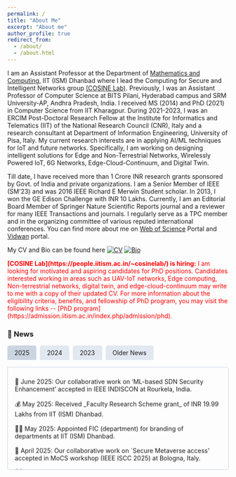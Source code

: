 ```yaml
---
permalink: /
title: "About Me"
excerpt: "About me"
author_profile: true
redirect_from: 
  - /about/
  - /about.html
---
```

I am an Assistant Professor at the Department of [Mathematics and Computing](https://www.iitism.ac.in/mathematics-and-computing), IIT (ISM) Dhanbad where I lead the Computing for Secure and Intelligent Networks group [(COSINE Lab)](https://people.iitism.ac.in/~cosinelab/). Previously, I was an Assistant Professor of Computer Science at BITS Pilani, Hyderabad campus and SRM University-AP, Andhra Pradesh, India. I received MS (2014) and PhD (2021) in Computer Science from IIT Kharagpur. During 2021-2023, I was an ERCIM Post-Doctoral Research Fellow at the Institute for Informatics and Telematics (IIT) of the National Research Council (CNR), Italy and a research consultant at Department of Information Engineering, University of Pisa, Italy. My current research interests are in applying AI/ML techniques for IoT and future networks. Specifically, I am working on designing intelligent solutions for Edge and Non-Terrestrial Networks, Wirelessly Powered IoT, 6G Networks, Edge-Cloud-Continuum, and Digital Twin.

Till date, I have received more than 1 Crore INR research grants sponsored by Govt. of India and private organizations. I am a Senior Member of IEEE (SM’23) and was 2016 IEEE Richard E Merwin Student scholar. In 2013, I won the GE Edison Challenge with INR 10 Lakhs. Currently, I am an Editorial Board Member of Springer Nature Scientific Reports journal and a reviewer for many IEEE Transactions and journals. I regularly serve as a TPC member and in the organizing committee of various reputed international conferences. You can find more about me on [Web of Science](https://www.webofscience.com/wos/author/record/AFK-0738-2022) Portal and [Vidwan](https://vidwan.inflibnet.ac.in/profile/388019) portal.

My CV and Bio can be found here [![CV](https://img.shields.io/badge/CV-blue?style=flat-square)](https://tamoghnaojha.github.io/files/Tamoghna_May2025.pdf) [![Bio](https://img.shields.io/badge/Bio-green?style=flat-square)](https://tamoghnaojha.github.io/files/Bio_TamoghnaOjha.txt)

<span style="color:red">
<b>[COSINE Lab](https://people.iitism.ac.in/~cosinelab/) is hiring:</b> I am looking for motivated and aspiring candidates for PhD positions. Candidates interested working in areas such as UAV-IoT networks, Edge computing, Non-terrestrial networks, digital twin, and edge-cloud-continuum may write to me with a copy of their updated CV. For more information about the eligibility criteria, benefits, and fellowship of PhD program, you may visit the following links -- [PhD program](https://admission.iitism.ac.in/index.php/admission/phd).
</span>




### 📰 News
<style>
.tabs {
  display: flex;
  margin-bottom: 1rem;
  cursor: pointer;
}
.tab {
  padding: 0.5rem 1rem;
  background: #e2e8f0;
  margin-right: 0.5rem;
  border-radius: 5px 5px 0 0;
}
.tab:hover, .tab.active {
  background: #cbd5e1;
}
.tab-content {
  display: none;
  border: 1px solid #cbd5e1;
  padding: 1rem;
  border-radius: 0 5px 5px 5px;
  height: 200px;
  overflow: hidden;
  position: relative;
}
.tab-content.active {
  display: block;
}
.news-vertical-scroll {
  display: flex;
  flex-direction: column;
  animation: scroll-vertical 30s linear infinite;
}

.news-vertical-scroll:hover {
  animation-play-state: paused;
}

.news-item {
  padding: 0.5rem 0;
}
@keyframes scroll-vertical {
  0% { transform: translateY(0); }
  100% { transform: translateY(-100%); }
}
</style>

<div class="tabs">
  <div class="tab active" onclick="showTab('news2025')">2025</div>
  <div class="tab" onclick="showTab('news2024')">2024</div>
  <div class="tab" onclick="showTab('news2023')">2023</div>
  <div class="tab" onclick="showTab('olderNews')">Older News</div>
</div>

<div id="news2025" class="tab-content active">
  <div class="news-vertical-scroll">
    <div class="news-item">📢 June 2025: Our collaborative work on ‘ML-based SDN Security Enhancement’ accepted in IEEE INDISCON at Rourkela, India.</div>
    <div class="news-item">💰 May 2025: Received _Faculty Research Scheme grant_ of INR 19.99 Lakhs from IIT (ISM) Dhanbad.</div>
    <div class="news-item">🧑‍⚖️ May 2025: Appointed FIC (department) for branding of departments at IIT (ISM) Dhanbad.</div>
    <div class="news-item">📢 April 2025: Our collaborative work on `Secure Metaverse access' accepted in MoCS workshop (IEEE ISCC 2025) at Bologna, Italy.</div>
    <div class="news-item">🧑‍⚖️ April 2025: Serving as TPC member for IEEE LCN 2025.</div>
    <div class="news-item">💰 March 2025: Received research grant from TEXMiN Foundation (DST TIH).</div>
    <div class="news-item">📡 February 2025: Serving as TPC for IEEE PIMRC 2025 and VTC-Spring 2025.</div>
    <div class="news-item">📘 January 2025: Joined the editorial board of Scientific Reports (Springer Nature).</div>
  </div>
</div>

<div id="news2024" class="tab-content">
  <div class="news-vertical-scroll">
    <div class="news-item">🏆 December 2024: Best paper award at IEEE OCIT 2024. Congratulations to Amala.</div>
    <div class="news-item">🎓 December 2024: Mentor and host for ACM India Anveshan Setu program.</div>
    <div class="news-item">📡 December 2024: `Scheduling in IEEE 802.15.4-DSME' accepted in IEEE WCNC 2025 at Milan, Italy.</div>
    <div class="news-item">💼 November 2024: Received _Special Lab Establishment grant_ of INR 29.97 Lakhs from IIT (ISM) Dhanbad.</div>
    <div class="news-item">🤝 November 2024: Our collaborative work on `IEEE 802.15.4-DSME' accepted in IEEE ANTS 2024 workshop at IIT Guwahati.</div>
    <div class="news-item">🔒 October 2024: Amala's (PhD student) work on `Off-chip Based PUF' accepted in IEEE OCIT 2024.</div>
    <div class="news-item">🏫 September 2024: Joined IIT (ISM) Dhanbad as an Assistant Professor of Mathematics and Computing.</div>
    <div class="news-item">📢 July 2024: We are organizing the "<a href="https://sites.google.com/hyderabad.bits-pilani.ac.in/6-dciot">6-DCIoT: Distributed Computing in 6G IoT Networks</a>" workshop (WS4) at IEEE ANTS 2024, during 15-18 Dec, 2024 at IIT Guwahati. Submit your papers via this <a href="https://edas.info/N32434">EDAS link</a>.</div>
    <div class="news-item">🎓 Apr. 2024: Joined BITS Pilani, Hyderabad campus as an Assistant Professor of Computer Science and Information Systems.</div>
    <div class="news-item">📚 Jan. 2024: Book proposal on "Edge-enabled 6G Networking - Foundations, Technologies, and Applications" accepted. To be published by _Springer Nature_. Book in preparation. For more information check the <a href="https://edge6gbook.github.io/">book website (editor maintained)</a>.</div>
  </div>
</div>

<div id="news2023" class="tab-content">
  <div class="news-vertical-scroll">
    <div class="news-item">🛡️ Dec. 2023: <em>Indian patent granted</em> on "An Adverse Environmental Effect Resistant Seamless Wireless Sensor Network System" (Patent No. 480946).</div>
    <div class="news-item">💰 Nov. 2023: Received <em>seed research grant</em> of INR 15.24 Lakhs from SRM University-AP.</div>
    <div class="news-item">📄 July 2023: <a href="https://www.sciencedirect.com/science/article/abs/pii/S1574119223000780">UAV-WPT survey</a> accepted in <em>Elsevier PMC journal</em>.</div>
    <div class="news-item">🎖️ June 2023: Elevated to <em>IEEE Senior Member</em> grade.</div>
    <div class="news-item">🏫 Feb. 2023: Joined SRM University-AP, India as an Assistant Professor of Computer Science and Engineering.</div>
    <div class="news-item">🤝 Jan. 2023: Completed a <em>research consultancy</em> with the University of Pisa, Italy.</div>
  </div>
</div>

<div id="olderNews" class="tab-content">
  <div class="news-vertical-scroll">
    <div class="news-item">📡 Aug. 2022: <a href="https://ieeexplore.ieee.org/document/10001645">HetWeET</a> accepted in <a href="https://globecom2022.ieee-globecom.org/">IEEE GLOBECOM 2022</a></div>
    <div class="news-item">🖧 Apr. 2022: <a href="https://www.sciencedirect.com/science/article/abs/pii/S1389128622001591">MoSaBa</a> accepted in Elsevier Computer Networks.</div>
    <div class="news-item">🔋 Apr. 2022: <a href="https://ieeexplore.ieee.org/document/9821045">Battery Aging Mitigation</a> accepted in <a href="https://smartcomp.aalto.fi/">IEEE SmartComp 2022</a>.</div>
    <div class="news-item">🇮🇹 Oct. 2021: Now joined as an ERCIM fellow at IIT-CNR.</div>
    <div class="news-item">🌐 Jul. 2021: <a href="https://ieeexplore.ieee.org/document/9631530">MobiWEB</a> accepted in <a href="https://iscc2021.unipi.gr/">IEEE ISCC 2021</a>.</div>
    <div class="news-item">📘 May. 2021: <a href="https://ieeexplore.ieee.org/document/9461869">PANDA</a> accepted in IEEE System journal.</div>
    <div class="news-item">🎓 Feb. 2021: Convocated from IIT Kharagpur. Adios KGP.</div>
    <div class="news-item">🧪 Jan. 2021: Joined IIT-CNR as a PostDoctoral Research Fellow.</div>
    <div class="news-item">🌱 Jan. 2021: Survey on <a href="https://ieeexplore.ieee.org/document/9321474">IoT for Agricultural Applications</a> accepted in IEEE IoT journal.</div>
    <div class="news-item">✅ Nov. 2020: Successfully defended my PhD thesis.</div>
    <div class="news-item">🔒 Oct. 2020: <a href="https://dl.acm.org/doi/10.1145/3431390">SecRET</a> accepted in ACM Transactions on Autonomous and Adaptive Systems.</div>
    <div class="news-item">🌍 Jun. 2020: Selected for <em>ERCIM</em> Post-Doctoral fellowship.</div>
    <div class="news-item">📡 Feb. 2020: <a href="https://www.sciencedirect.com/science/article/abs/pii/S0140366419307285">SEAL</a> accepted in Computer Communications.</div>
    <div class="news-item">🎓 Jul. 2019: Graduated from Plugin cycle 2 cohort.</div>
    <div class="news-item">📶 Feb. 2019: <a href="https://ieeexplore.ieee.org/document/8643570">DVSP</a> accepted in IEEE IoT Journal.</div>
    <div class="news-item">🇹🇼 Jan. 2019: Visited Taiwan's manufacturing ecosystem (Plugin cycle 2 cohort).</div>
    <div class="news-item">🏆 Dec. 2018: Received <em>Best Conference Travel Grant</em> from IIT Kharagpur for presenting <a href="https://ieeexplore.ieee.org/document/8647815">iDVSP</a> at <a href="https://globecom2018.ieee-globecom.org/">IEEE GLOBECOM 2018</a>, Abu Dhabi, UAE.</div>
    <div class="news-item">📈 Nov. 2018: <a href="http://www.sciencedirect.com/science/article/pii/S0168169915002379">Survey on WSN for Agricultural Applications</a> is now among the most cited papers in Computers & Electronics in Agriculture Journal.</div>
    <div class="news-item">🌾 July 2018: <a href="https://ieeexplore.ieee.org/document/8647815">iDVSP</a> accepted in <a href="https://globecom2018.ieee-globecom.org/">IEEE GLOBECOM 2018</a>.</div>
    <div class="news-item">🎓 Aug. 2017: Received Institute PhD Fellowship.</div>
    <div class="news-item">☁️ Feb. 2017: <a href="http://www.sciencedirect.com/science/article/pii/S0168169916305099">Sensing-cloud</a> accepted in CompAG.</div>
    <div class="news-item">🏅 Dec. 2016: Selected as <a href="https://www.computer.org/volunteering/awards/scholarships/merwin/merwin-winners/2016-merwin-winners">IEEE Richard E Merwin Scholar</a>.</div>
    <div class="news-item">🎤 Sept. 2016: Served as the Organizing Chair for <a href="http://ewh.ieee.org/sb/kharagpur/iitkgp/TechSym2016/">IEEE TechSym 2016</a> at IEEE Student Branch IIT Kharagpur.</div>
    <div class="news-item">🔐 Sept. 2016: <a href="http://www.sciencedirect.com/science/article/pii/S1389128616303206">ENTRUST</a> accepted in Computer Networks.</div>
    <div class="news-item">📚 July 2016: <a href="http://www.sciencedirect.com/science/article/pii/S0168169915002379">WSN survey on Agricultural Applications</a> is among <em>top downloaded and cited</em> papers in Computers & Electronics in Agriculture Journal.</div>
    <div class="news-item">🌩️ July 2015: <a href="http://www.sciencedirect.com/science/article/pii/S1084804515001083#">ENTICE</a> accepted in Journal of Network and Computer Applications.</div>
    <div class="news-item">🔋 July 2015: <a href="http://ieeexplore.ieee.org/stamp/stamp.jsp?tp=&arnumber=7417591">Cloud-based Optimal Energy Forecasting</a> accepted in IEEE GLOBECOM.</div>
    <div class="news-item">📆 Sept. 2014: <a href="http://ieeexplore.ieee.org/xpl/articleDetails.jsp?reload=true&arnumber=7037771">Dynamic duty scheduling</a> accepted in IEEE CloudCom, Singapore.</div>
    <div class="news-item">📖 Aug. 2014: Biography selected for Who's Who in the World® 2015 (32nd Edition).</div>
    <div class="news-item">🎓 July 2014: Received MS from IIT Kharagpur.</div>
    <div class="news-item">📲 July 2014: <a href="http://ieeexplore.ieee.org/xpls/abs_all.jsp?arnumber=6853401&tag=1">OLTC</a> accepted in IEEE Transactions on Mobile Computing.</div>
    <div class="news-item">🚀 Feb. 2014: Co-founded SkinCurate Research.</div>
    <div class="news-item">🏆 Dec. 2013: Won GE Edison Challenge with an award of INR 10 Lakhs.</div>
    <div class="news-item">🎓 2000–2004: Scholarship from Foundation for Excellence Inc., USA.</div>
    <div class="news-item">🥇 Oct. 2002: Awarded "Ardhendu Sekhar Sarkar Memorial Prize" for securing 1st position at Block (Salboni, Paschim Medinipur) level in Secondary (Madhyamik) exam 2002.</div>
    <div class="news-item">🏅 Dec. 1999: Awarded 1st prize in Quiz Competition at Block (Salboni, Paschim Medinipur) level by Department of Youth Services and Sports, Govt. of West Bengal.</div>
  </div>
</div>

<script>
function showTab(id) {
  document.querySelectorAll('.tab').forEach(tab => tab.classList.remove('active'));
  document.querySelectorAll('.tab-content').forEach(content => content.classList.remove('active'));
  document.querySelector('.tab[onclick*="' + id + '"]').classList.add('active');
  document.getElementById(id).classList.add('active');
}
</script>

